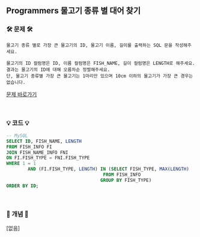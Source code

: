 ## Programmers 물고기 종류 별 대어 찾기

### 🛠️ 문제 🛠️

```
물고기 종류 별로 가장 큰 물고기의 ID, 물고기 이름, 길이를 출력하는 SQL 문을 작성해주세요.

물고기의 ID 컬럼명은 ID, 이름 컬럼명은 FISH_NAME, 길이 컬럼명은 LENGTH로 해주세요.
결과는 물고기의 ID에 대해 오름차순 정렬해주세요.
단, 물고기 종류별 가장 큰 물고기는 1마리만 있으며 10cm 이하의 물고기가 가장 큰 경우는 없습니다.
```

[문제 바로가기](https://school.programmers.co.kr/learn/courses/30/lessons/293261)

<br/>

### 💡 코드 💡

```sql
-- MySQL
SELECT ID, FISH_NAME, LENGTH
FROM FISH_INFO FI
JOIN FISH_NAME_INFO FNI
ON FI.FISH_TYPE = FNI.FISH_TYPE
WHERE 1 = 1
        AND (FI.FISH_TYPE, LENGTH) IN (SELECT FISH_TYPE, MAX(LENGTH)
                                    FROM FISH_INFO
                                   GROUP BY FISH_TYPE)
ORDER BY ID;

```

<br/>

### 📙 개념 📙

[없음]
